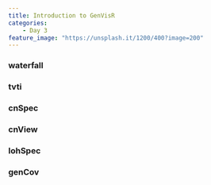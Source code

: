 ```yaml
---
title: Introduction to GenVisR
categories:
    - Day 3
feature_image: "https://unsplash.it/1200/400?image=200"
---
```


### waterfall
### tvti
### cnSpec
### cnView
### lohSpec
### genCov
